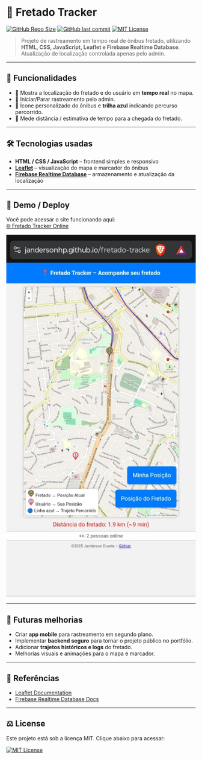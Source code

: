 # 🚌 Fretado Tracker

[![GitHub Repo Size](https://img.shields.io/github/repo-size/jandersonhp/fretado-tracker)](https://github.com/jandersonhp/fretado-tracker) 
[![GitHub last commit](https://img.shields.io/github/last-commit/jandersonhp/fretado-tracker)](https://github.com/jandersonhp/fretado-tracker) 
[![MIT License](https://img.shields.io/badge/license-MIT-green)](https://github.com/jandersonhp/fretado-tracker/blob/main/LICENSE)

> Projeto de rastreamento em tempo real de ônibus fretado, utilizando **HTML, CSS, JavaScript, Leaflet e Firebase Realtime Database**.  
> Atualização de localização controlada apenas pelo admin.

---

## 🔹 Funcionalidades

- 📍 Mostra a localização do fretado e do usuário em **tempo real** no mapa.
- 🚦 Iniciar/Parar rastreamento pelo admin.  
- 🚌 Ícone personalizado do ônibus e **trilha azul** indicando percurso percorrido.
- 📐 Mede distância / estimativa de tempo para a chegada do fretado.

---

## 🛠 Tecnologias usadas

- **HTML / CSS / JavaScript** – frontend simples e responsivo  
- **[Leaflet](https://leafletjs.com/)** – visualização do mapa e marcador do ônibus  
- **[Firebase Realtime Database](https://firebase.google.com/docs/database)** – armazenamento e atualização da localização  


---

## 🚀 Demo / Deploy

Você pode acessar o site funcionando aqui:  
[🌐 Fretado Tracker Online](https://jandersonhp.github.io/fretado-tracker/)

<img src="assets/screenshot1.JPG">


---

## 🌟 Futuras melhorias

- Criar **app mobile** para rastreamento em segundo plano.  
- Implementar **backend seguro** para tornar o projeto público no portfólio.  
- Adicionar **trajetos históricos e logs** do fretado.  
- Melhorias visuais e animações para o mapa e marcador.  

---


## 📌 Referências

- [Leaflet Documentation](https://leafletjs.com/)  
- [Firebase Realtime Database Docs](https://firebase.google.com/docs/database)  

---

## ⚖ License

Este projeto está sob a licença MIT. Clique abaixo para acessar:

[![MIT License](https://img.shields.io/badge/license-MIT-green)](https://github.com/jandersonhp/fretado-tracker/blob/main/LICENSE)
